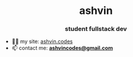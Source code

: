 <h1 align="center">ashvin</h1>
<h3 align="center">student fullstack dev</h3>

- 👨‍💻 my site: [ashvin.codes](https://ashvin.codes)
- 📫 contact me: **ashvincodes@gmail.com**
